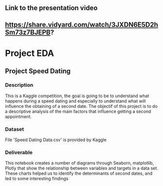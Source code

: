 ## Link to the presentation video ##
## https://share.vidyard.com/watch/3JXDN6E5D2hSm73z7BJEPB? ##

# Project EDA
## Project Speed Dating
### Description 
This is a Kaggle competition, the goal is going to be to understand what happens during a speed dating and especially to understand what will influence the obtaining of a second date. The objectif of this project is to do a descriptive analysis of the main factors that influence getting a second appointment.
### Dataset
File 'Speed Dating Data.csv' is provided by Kaggle
### Deliverable
This notebook creates a number of diagrams through Seaborn, matplotlib, Plotly that show the relationship between variables and targets in a data set.
These charts helped us to identify the determinants of second dates, and led to some interesting findings
